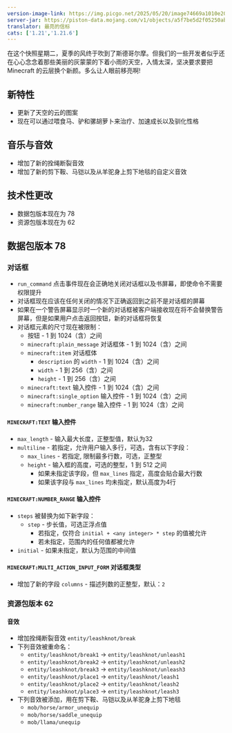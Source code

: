 ```yaml
---
version-image-link: https://img.picgo.net/2025/05/20/image74669a1010e204e0.png
server-jar: https://piston-data.mojang.com/v1/objects/a5f7be5d2f05250abfc49639a26f399b8a8ebb61/server.jar
translator: 最亮的信标
cats: ['1.21','1.21.6']
---
```

在这个快照星期二，夏季的风终于吹到了斯德哥尔摩。但我们的一些开发者似乎还在心心念念着那些美丽的灰蒙蒙的下着小雨的天空，入情太深，坚决要求要把 Minecraft 的云层换个新颜。多么让人眼前移亮啊!

## 新特性
* 更新了天空的云的图案
* 现在可以通过喂食马、驴和骡胡萝卜来治疗、加速成长以及驯化性格

## 音乐与音效
* 增加了新的拴绳断裂音效
* 增加了新的剪下鞍、马铠以及从羊驼身上剪下地毯的自定义音效

## 技术性更改
* 数据包版本现在为 78
* 资源包版本现在为 62

## 数据包版本 78
### 对话框

* `run_command` 点击事件现在会正确地关闭对话框以及书屏幕，即使命令不需要权限提升
* 对话框现在应该在任何关闭的情况下正确返回到之前不是对话框的屏幕
* 如果在一个警告屏幕显示时一个新的对话框被客户端接收现在将不会替换警告屏幕，但是如果用户点击返回按钮，新的对话框将恢复
* 对话框元素的尺寸现在被限制：
    * 按钮 - 1 到 1024（含）之间
    * `minecraft:plain_message` 对话框体 - 1 到 1024（含）之间
    * `minecraft:item` 对话框体
        * `description` 的 `width` - 1 到 1024（含）之间
        * `width` - 1 到 256（含）之间
        * `height` - 1 到 256（含）之间
    * `minecraft:text` 输入控件 - 1 到 1024（含）之间
    * `minecraft:single_option` 输入控件 - 1 到 1024（含）之间
    * `minecraft:number_range` 输入控件 - 1 到 1024（含）之间

#### `MINECRAFT:TEXT` 输入控件
* `max_length` - 输入最大长度，正整型值，默认为32
* `multiline` - 若指定，允许用户输入多行，可选，含有以下字段：
    * `max_lines` - 若指定, 限制最多行数，可选，正整型
    * `height` - 输入框的高度，可选的整型，1 到 512 之间
        * 如果未指定该字段，但 `max_lines` 指定，高度会贴合最大行数
        * 如果该字段与 `max_lines` 均未指定，默认高度为4行

#### `MINECRAFT:NUMBER_RANGE` 输入控件
* `steps` 被替换为如下新字段：
    * `step` - 步长值，可选正浮点值
        * 若指定，仅符合 `initial + <any integer> * step` 的值被允许
        * 若未指定，范围内的任何值都被允许
* `initial` - 如果未指定，默认为范围的中间值

#### `MINECRAFT:MULTI_ACTION_INPUT_FORM` 对话框类型
* 增加了新的字段 `columns` - 描述列数的正整型，默认：`2`

### 资源包版本 62
#### 音效
* 增加拴绳断裂音效 `entity/leashknot/break`
* 下列音效被重命名：
    * `entity/leashknot/break1` -> `entity/leashknot/unleash1`
    * `entity/leashknot/break2` -> `entity/leashknot/unleash2`
    * `entity/leashknot/break3` -> `entity/leashknot/unleash3`
    * `entity/leashknot/place1` -> `entity/leashknot/leash1`
    * `entity/leashknot/place2` -> `entity/leashknot/leash2`
    * `entity/leashknot/place3` -> `entity/leashknot/leash3`
* 下列音效被添加，用在剪下鞍、马铠以及从羊驼身上剪下地毯
    * `mob/horse/armor_unequip`
    * `mob/horse/saddle_unequip`
    * `mob/llama/unequip`